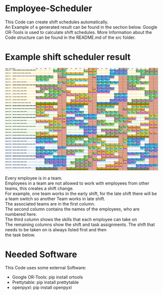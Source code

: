 # Employee-Scheduler

This Code can create shift schedules automatically.  
An Example of a generated result can be found in the section below. 
Google OR-Tools is used to calculate shift schedules.
More Information about the Code structure can be found in the README.md of the src folder.

# Example shift scheduler result

![Example Scheduler Result](data/example_scheduler_result.png)

Every employee is in a team.  
Employees in a team are not allowed to work with employees from other teams, this creates a shift change.  
For example, one team works in the early shift, 
for the late shift there will be a team switch so another Team works in late shift.  
The associated teams are in the first column.  
The second column contains the names of the employees, who are numbered here.  
The third column shows the skills that each employee can take on  
The remaining columns show the shift and task assignments. The shift that needs to be taken on is always listed first and then   
the task below.

# Needed Software

This Code uses some external Software:
* Google OR-Tools: pip install ortools
* Prettytable: pip install prettytable
* openpyxl: pip install openpyxl

